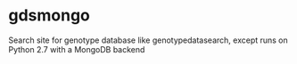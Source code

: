 # gdsmongo
Search site for genotype database like genotypedatasearch, except runs on Python 2.7 with a MongoDB backend
